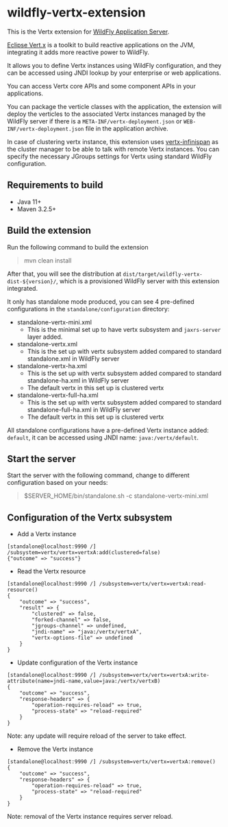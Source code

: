 # wildfly-vertx-extension

This is the Vertx extension for [WildFly Application Server](https://www.wildfly.org/).

[Eclipse Vert.x](https://vertx.io/) is a toolkit to build reactive applications on the JVM, integrating it adds more reactive power to WildFly.

It allows you to define Vertx instances using WildFly configuration, and they can be accessed using JNDI lookup by your enterprise or web applications.

You can access Vertx core APIs and some component APIs in your applications.

You can package the verticle classes with the application, the extension will deploy the verticles to the associated Vertx instances managed by the WildFly server if there is a `META-INF/vertx-deployment.json` or `WEB-INF/vertx-deployment.json` file in the application archive.

In case of clustering vertx instance, this extension uses [vertx-infinispan](https://github.com/vert-x3/vertx-infinispan/) as the cluster manager to be able to talk with remote Vertx instances. You can specify the necessary JGroups settings for Vertx using standard WildFly configuration.

## Requirements to build

* Java 11+
* Maven 3.2.5+

## Build the extension

Run the following command to build the extension

> mvn clean install

After that, you will see the distribution at `dist/target/wildfly-vertx-dist-${version}/`, which is a provisioned WildFly server with this extension integrated.

It only has standalone mode produced, you can see 4 pre-defined configurations in the `standalone/configuration` directory:
* standalone-vertx-mini.xml
   * This is the minimal set up to have vertx subsystem and `jaxrs-server` layer added.
* standalone-vertx.xml
   * This is the set up with vertx subsystem added compared to standard standalone.xml in WildFly server
* standalone-vertx-ha.xml
   * This is the set up with vertx subsystem added compared to standard standalone-ha.xml in WildFly server
   * The default vertx in this set up is clustered vertx
* standalone-vertx-full-ha.xml
   * This is the set up with vertx subsystem added compared to standard standalone-full-ha.xml in WildFly server
   * The default vertx in this set up is clustered vertx

All standalone configurations have a pre-defined Vertx instance added: `default`, it can be accessed using JNDI name: `java:/vertx/default`.

## Start the server

Start the server with the following command, change to different configuration based on your needs:
> $SERVER_HOME/bin/standalone.sh -c standalone-vertx-mini.xml

## Configuration of the Vertx subsystem

* Add a Vertx instance
```
[standalone@localhost:9990 /] /subsystem=vertx/vertx=vertxA:add(clustered=false)
{"outcome" => "success"}
```

* Read the Vertx resource
```
[standalone@localhost:9990 /] /subsystem=vertx/vertx=vertxA:read-resource()
{
    "outcome" => "success",
    "result" => {
        "clustered" => false,
        "forked-channel" => false,
        "jgroups-channel" => undefined,
        "jndi-name" => "java:/vertx/vertxA",
        "vertx-options-file" => undefined
    }
}
```

* Update configuration of the Vertx instance
```
[standalone@localhost:9990 /] /subsystem=vertx/vertx=vertxA:write-attribute(name=jndi-name,value=java:/vertx/vertxB)
{
    "outcome" => "success",
    "response-headers" => {
        "operation-requires-reload" => true,
        "process-state" => "reload-required"
    }
}
```
Note: any update will require reload of the server to take effect.

* Remove the Vertx instance
```
[standalone@localhost:9990 /] /subsystem=vertx/vertx=vertxA:remove()
{
    "outcome" => "success",
    "response-headers" => {
        "operation-requires-reload" => true,
        "process-state" => "reload-required"
    }
}
```
Note: removal of the Vertx instance requires server reload.

